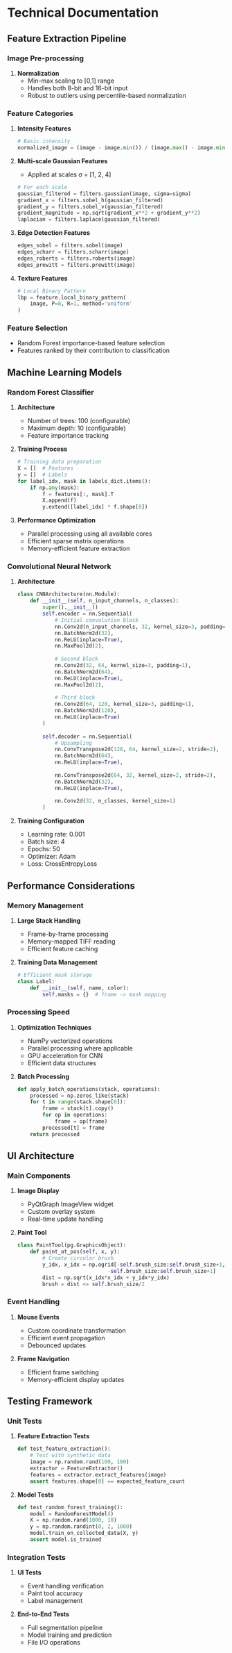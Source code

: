 # Technical Documentation

## Feature Extraction Pipeline

### Image Pre-processing
1. **Normalization**
   - Min-max scaling to [0,1] range
   - Handles both 8-bit and 16-bit input
   - Robust to outliers using percentile-based normalization

### Feature Categories

1. **Intensity Features**
   ```python
   # Basic intensity
   normalized_image = (image - image.min()) / (image.max() - image.min())
   ```

2. **Multi-scale Gaussian Features**
   - Applied at scales σ = [1, 2, 4]
   ```python
   # For each scale
   gaussian_filtered = filters.gaussian(image, sigma=sigma)
   gradient_x = filters.sobel_h(gaussian_filtered)
   gradient_y = filters.sobel_v(gaussian_filtered)
   gradient_magnitude = np.sqrt(gradient_x**2 + gradient_y**2)
   laplacian = filters.laplace(gaussian_filtered)
   ```

3. **Edge Detection Features**
   ```python
   edges_sobel = filters.sobel(image)
   edges_scharr = filters.scharr(image)
   edges_roberts = filters.roberts(image)
   edges_prewitt = filters.prewitt(image)
   ```

4. **Texture Features**
   ```python
   # Local Binary Pattern
   lbp = feature.local_binary_pattern(
       image, P=8, R=1, method='uniform'
   )
   ```

### Feature Selection
- Random Forest importance-based feature selection
- Features ranked by their contribution to classification

## Machine Learning Models

### Random Forest Classifier

1. **Architecture**
   - Number of trees: 100 (configurable)
   - Maximum depth: 10 (configurable)
   - Feature importance tracking

2. **Training Process**
   ```python
   # Training data preparation
   X = []  # Features
   y = []  # Labels
   for label_idx, mask in labels_dict.items():
       if np.any(mask):
           f = features[:, mask].T
           X.append(f)
           y.extend([label_idx] * f.shape[0])
   ```

3. **Performance Optimization**
   - Parallel processing using all available cores
   - Efficient sparse matrix operations
   - Memory-efficient feature extraction

### Convolutional Neural Network

1. **Architecture**
   ```python
   class CNNArchitecture(nn.Module):
       def __init__(self, n_input_channels, n_classes):
           super().__init__()
           self.encoder = nn.Sequential(
               # Initial convolution block
               nn.Conv2d(n_input_channels, 32, kernel_size=3, padding=1),
               nn.BatchNorm2d(32),
               nn.ReLU(inplace=True),
               nn.MaxPool2d(2),
               
               # Second block
               nn.Conv2d(32, 64, kernel_size=3, padding=1),
               nn.BatchNorm2d(64),
               nn.ReLU(inplace=True),
               nn.MaxPool2d(2),
               
               # Third block
               nn.Conv2d(64, 128, kernel_size=3, padding=1),
               nn.BatchNorm2d(128),
               nn.ReLU(inplace=True)
           )
           
           self.decoder = nn.Sequential(
               # Upsampling
               nn.ConvTranspose2d(128, 64, kernel_size=2, stride=2),
               nn.BatchNorm2d(64),
               nn.ReLU(inplace=True),
               
               nn.ConvTranspose2d(64, 32, kernel_size=2, stride=2),
               nn.BatchNorm2d(32),
               nn.ReLU(inplace=True),
               
               nn.Conv2d(32, n_classes, kernel_size=1)
           )
   ```

2. **Training Configuration**
   - Learning rate: 0.001
   - Batch size: 4
   - Epochs: 50
   - Optimizer: Adam
   - Loss: CrossEntropyLoss

## Performance Considerations

### Memory Management
1. **Large Stack Handling**
   - Frame-by-frame processing
   - Memory-mapped TIFF reading
   - Efficient feature caching

2. **Training Data Management**
   ```python
   # Efficient mask storage
   class Label:
       def __init__(self, name, color):
           self.masks = {}  # frame -> mask mapping
   ```

### Processing Speed
1. **Optimization Techniques**
   - NumPy vectorized operations
   - Parallel processing where applicable
   - GPU acceleration for CNN
   - Efficient data structures

2. **Batch Processing**
   ```python
   def apply_batch_operations(stack, operations):
       processed = np.zeros_like(stack)
       for t in range(stack.shape[0]):
           frame = stack[t].copy()
           for op in operations:
               frame = op(frame)
           processed[t] = frame
       return processed
   ```

## UI Architecture

### Main Components
1. **Image Display**
   - PyQtGraph ImageView widget
   - Custom overlay system
   - Real-time update handling

2. **Paint Tool**
   ```python
   class PaintTool(pg.GraphicsObject):
       def paint_at_pos(self, x, y):
           # Create circular brush
           y_idx, x_idx = np.ogrid[-self.brush_size:self.brush_size+1,
                                -self.brush_size:self.brush_size+1]
           dist = np.sqrt(x_idx*x_idx + y_idx*y_idx)
           brush = dist <= self.brush_size/2
   ```

### Event Handling
1. **Mouse Events**
   - Custom coordinate transformation
   - Efficient event propagation
   - Debounced updates

2. **Frame Navigation**
   - Efficient frame switching
   - Memory-efficient display updates

## Testing Framework

### Unit Tests
1. **Feature Extraction Tests**
   ```python
   def test_feature_extraction():
       # Test with synthetic data
       image = np.random.rand(100, 100)
       extractor = FeatureExtractor()
       features = extractor.extract_features(image)
       assert features.shape[0] == expected_feature_count
   ```

2. **Model Tests**
   ```python
   def test_random_forest_training():
       model = RandomForestModel()
       X = np.random.rand(1000, 10)
       y = np.random.randint(0, 2, 1000)
       model.train_on_collected_data(X, y)
       assert model.is_trained
   ```

### Integration Tests
1. **UI Tests**
   - Event handling verification
   - Paint tool accuracy
   - Label management

2. **End-to-End Tests**
   - Full segmentation pipeline
   - Model training and prediction
   - File I/O operations